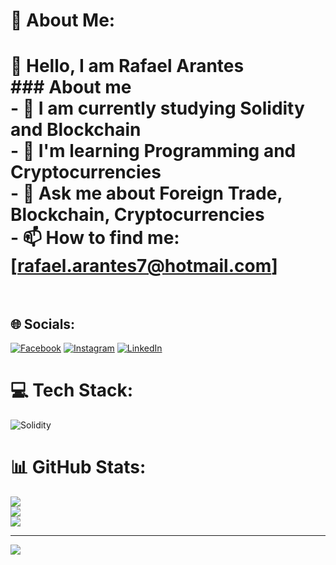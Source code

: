 # 💫 About Me:
# 👋 Hello, I am Rafael Arantes<br>### About me<br>- 🔭 I am currently studying **Solidity and Blockchain**<br>- 🌱 I'm learning **Programming and Cryptocurrencies**<br>- 💬 Ask me about **Foreign Trade, Blockchain, Cryptocurrencies**<br>- 📫 How to find me: [rafael.arantes7@hotmail.com]<br><br>


## 🌐 Socials:
[![Facebook](https://img.shields.io/badge/Facebook-%231877F2.svg?logo=Facebook&logoColor=white)](https://facebook.com/rafael.arantes.374/) [![Instagram](https://img.shields.io/badge/Instagram-%23E4405F.svg?logo=Instagram&logoColor=white)](https://instagram.com/rafa.arantes7/) [![LinkedIn](https://img.shields.io/badge/LinkedIn-%230077B5.svg?logo=linkedin&logoColor=white)](https://linkedin.com/in/rafael-arantes7/) 

# 💻 Tech Stack:
![Solidity](https://img.shields.io/badge/Solidity-%23363636.svg?style=for-the-badge&logo=solidity&logoColor=white)
# 📊 GitHub Stats:
![](https://github-readme-stats.vercel.app/api?username=RafaArantes7&theme=vue&hide_border=true&include_all_commits=false&count_private=false)<br/>
![](https://github-readme-streak-stats.herokuapp.com/?user=RafaArantes7&theme=vue&hide_border=true)<br/>
![](https://github-readme-stats.vercel.app/api/top-langs/?username=RafaArantes7&theme=vue&hide_border=true&include_all_commits=false&count_private=false&layout=compact)

---
[![](https://visitcount.itsvg.in/api?id=RafaArantes7&icon=0&color=12)](https://visitcount.itsvg.in)

<!-- Proudly created with GPRM ( https://gprm.itsvg.in ) -->
